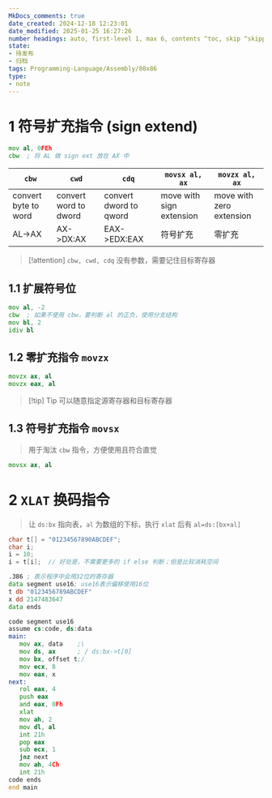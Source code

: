 ```yaml
---
MkDocs_comments: true
date_created: 2024-12-18 12:23:01
date_modified: 2025-01-25 16:27:26
number headings: auto, first-level 1, max 6, contents ^toc, skip ^skipped, 1.1
state:
- 待发布
- 归档
tags: Programming-Language/Assembly/80x86
type:
- note
---
```

# 1 符号扩充指令 (sign extend)

```asm
mov al, 0FEh
cbw  ; 将 AL 做 sign ext 放在 AX 中
```

| `cbw`                | `cwd`                 | `cdq`                  | `movsx al, ax`           | `movzx al, ax`           |
| -------------------- | --------------------- | ---------------------- | ------------------------ | ------------------------ |
| convert byte to word | convert word to dword | convert dword to qword | move with sign extension | move with zero extension |
| AL->AX               | AX->DX:AX             | EAX->EDX:EAX           | 符号扩充                     | 零扩充                      |

> [!attention] 
> `cbw, cwd, cdq` 没有参数，需要记住目标寄存器

## 1.1 扩展符号位

```asm title="cbw 扩展 al 符号位" hl=2
mov al, -2
cbw  ; 如果不使用 cbw，要判断 al 的正负，使用分支结构
mov bl, 2
idiv bl
```

## 1.2 零扩充指令 `movzx`

```asm title="a 寄存器上的零扩充"
movzx ax, al
movzx eax, al
```

> [!tip] Tip
> 可以随意指定源寄存器和目标寄存器

## 1.3 符号扩充指令 `movsx`

> 用于淘汰 `cbw` 指令，方便使用且符合直觉

```asm title
movsx ax, al
```

# 2 `XLAT` 换码指令

> 让 `ds:bx` 指向表，`al` 为数组的下标，执行 `xlat` 后有 `al=ds:[bx+al]`

```c title="查表法 in C"
char t[] = "01234567890ABCDEF";
char i;
i = 10;
i = t[i];  // 好处是，不需要更多的 if else 判断；但是比较消耗空间
```

```asm title="使用查表法实现 16 进制数输出"
.386 ; 表示程序中会用32位的寄存器
data segment use16; use16表示偏移使用16位
t db "0123456789ABCDEF"
x dd 2147483647
data ends

code segment use16
assume cs:code, ds:data
main:
   mov ax, data    ;\
   mov ds, ax      ; / ds:bx->t[0]
   mov bx, offset t;/
   mov ecx, 8
   mov eax, x
next:
   rol eax, 4
   push eax
   and eax, 0Fh
   xlat
   mov ah, 2
   mov dl, al
   int 21h
   pop eax
   sub ecx, 1
   jnz next
   mov ah, 4Ch
   int 21h
code ends
end main
```